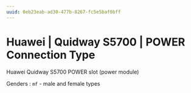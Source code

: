 ```yaml
---
uuid: 0eb23eab-ad30-477b-8267-fc5e5baf0bff
---
```

# Huawei | Quidway S5700 | POWER Connection Type

Huawei Quidway S5700 POWER slot (power module)

Genders
: `mf` - male and female types
